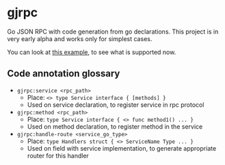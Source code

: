 # gjrpc

Go JSON RPC with code generation from go declarations. This project is in very early alpha and works only for simplest
cases.

You can look at [this example](./examples/1_simple_service/README.md), to see what is supported now.

## Code annotation glossary

- `gjrpc:service <rpc_path>`
    * Place: `<> type Service interface { [methods] }`
    * Used on service declaration, to register service in rpc protocol
- `gjrpc:method <rpc_path>`
    * Place: `type Service interface { <> func method1() ... }`
    * Used on method declaration, to register method in the service
- `gjrpc:handle-route <service_go_type>`
    * Place: `type Handlers struct { <> ServiceName Type ... }`
    * Used on field with service implementation, to generate appropriate router for this handler
